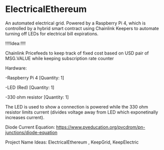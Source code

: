 # ElectricalEthereum

An automated electrical grid.
Powered by a Raspberry Pi 4, which is controlled by a hybrid smart contract using Chainlink Keepers to automate turning off LEDs for electrical bill expirations.

!!!!Idea:!!!!

Chainlink Pricefeeds to keep track of fixed cost based on USD pair of MSG.VALUE while keeping subscription rate counter

Hardware: 

-Raspberry Pi 4 [Quantity: 1]

-LED (Red) [Quantity: 1]

-330 ohm resistor [Quantity: 1]

The LED is used to show a connection is powered while the 330 ohm resistor limits current (divides voltage away from LED which exponetinally increases current).

Diode Current Equation: https://www.pveducation.org/pvcdrom/pn-junctions/diode-equation

Project Name Ideas: ElectricalEthereum , KeepGrid, KeepElectric  

